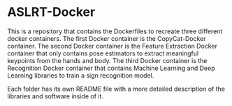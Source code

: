 # ASLRT-Docker

This is a repository that contains the Dockerfiles to recreate three different docker containers. The first Docker container is the CopyCat-Docker container. The second Docker container is the Feature Extraction Docker container that only contains pose estimators to extract meaningful keypoints from the hands and body. The third Docker container is the Recognition Docker container that contains Machine Learning and Deep Learning libraries to train a sign recognition model.

Each folder has its own README file with a more detailed description of the libraries and software inside of it.
